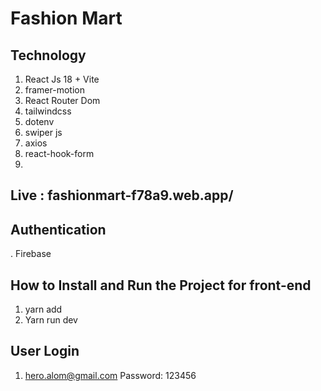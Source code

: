 # Fashion Mart

## Technology
1. React Js 18 + Vite
2. framer-motion
3. React Router Dom
4. tailwindcss
5. dotenv
6. swiper js
7. axios
8. react-hook-form
9. 

## Live : fashionmart-f78a9.web.app/

## Authentication 
. Firebase

## How to Install and Run the Project for front-end

1. yarn add 
2. Yarn run dev


## User Login
1. hero.alom@gmail.com
Password: 123456
